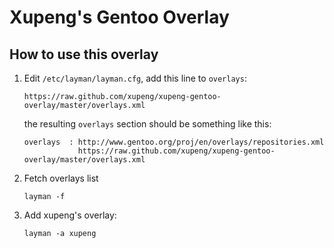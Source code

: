 Xupeng's Gentoo Overlay
========================

How to use this overlay
-----------------------

 1. Edit `/etc/layman/layman.cfg`, add this line to `overlays`:

        https://raw.github.com/xupeng/xupeng-gentoo-overlay/master/overlays.xml
    
    the resulting `overlays` section should be something like this:

        overlays  : http://www.gentoo.org/proj/en/overlays/repositories.xml
                    https://raw.github.com/xupeng/xupeng-gentoo-overlay/master/overlays.xml

 1. Fetch overlays list

        layman -f

 1. Add xupeng's overlay:

        layman -a xupeng
